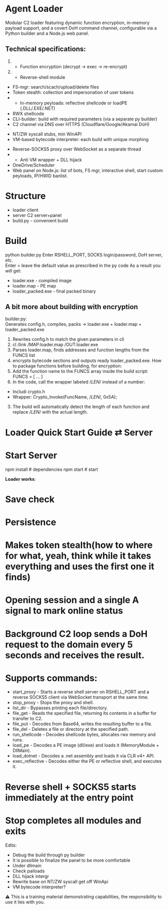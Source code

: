 # Agent Loader

Modular C2 loader featuring dynamic function encryption, in-memory payload support, and a covert DoH command channel, configurable via a Python builder and a Node.js web panel.

## Technical specifications:
1. + Function encryption (decrypt → exec → re-encrypt)  
2. + Reverse-shell module  
+ FS-mgr: search/scach/upload/delete files  
+ Token stealth: collection and impersonation of user tokens  
+ - In-memory peyloads: reflective shellcode or loadPE (.DLL/.EXE/.NET)  
+ RWX shellcode  
+ CLI-builder: build with required parameters (via a separate py builder)
+ C2 channel via DNS over HTTPS (Cloudflare/Google/Akamai DoH)  
- NT/ZW syscall stubs, min WinAPI  
- VM-based bytecode interpreter: each build with unique morphing  
+ Reverse-SOCKS5 proxy over WebSocket as a separate thread  
+ - Anti VM wrapper + DLL hijack  
+ OneDrive/Scheduler   
+ Web panel on Node.js: list of bots, FS mgr, interactive shell, start custom peyloads, IP/HWID banlist.  

# Structure
- loader client
- server C2 server+panel
- build.py - convenient build

# Build
   python builder.py
   Enter RSHELL_PORT, SOCKS login/password, DoH server, etc.  
   Enter = leave the default value as prescribed in the py code
    As a result you will get:
   - loader.exe - compiled image
   - loader.map - PE map
   - loader_packed.exe - final packed binary

## A bit more about building with encryption
builder.py:          
Generates config.h, compiles, packs → loader.exe + loader.map + loader_packed.exe
  1. Rewrites config.h to match the given parameters in cli 
  2. cl /link /MAP:loader.map /OUT:loader.exe 
  3. Parses loader.map, finds addresses and function lengths from the FUNCS list
  4. encrypts bytecode sections and outputs ready loader_packed.exe.
How to package functions before building, for encryption: 
  1. Add the function name to the FUNCS array inside the build script: FUNCS = [ ... ]
  2. In the code, call the wrapper labeled /*LEN*/ instead of a number:
   - Includi crypto.h 
   - Wrapper: Crypto_Invoke(FuncName, /*LEN*/, 0x5A);
  3. The build will automatically detect the length of each function and replace /*LEN*/ with the actual length. 

# Loader Quick Start Guide ⇄ Server
# Start Server
npm install # dependencies
npm start # start

**Loader works**: 
# Save check
# Persistence
# Makes token stealth(how to where for what, yeah, think while it takes everything and uses the first one it finds)
# Opening session and a single A signal to mark online status
# Background C2 loop sends a DoH request to the domain every 5 seconds and receives the result.
# Supports commands:
- start_proxy - Starts a reverse shell server on RSHELL_PORT and a reverse SOCKS5 client via WebSocket transport at the same time.
- stop_proxy - Stops the proxy and shell. 
- list_dir - Bypasses printing each file/directory.
- file_get - Reads the specified file, returning its contents in a buffer for transfer to C2.
- file_put - Decodes from Base64, writes the resulting buffer to a file.
- file_del - Deletes a file or directory at the specified path.
- run_shellcode - Decodes shellcode bytes, allocates rwx memory and runs.
- load_pe - Decodes a PE image (dll/exe) and loads it (MemoryModule + DllMain).
- load_dotnet - Decodes a .net assembly and loads it via CLR v4+ API.
- exec_reflective - Decodes either the PE or reflective shell, and executes it.
# Reverse shell + SOCKS5 starts immediately at the entry point
# Stop completes all modules and exits

Edits:
- Debug the build through py builder
- It is possible to finalize the panel to be more comfortable
- Under dllmain
- Check pailoads
- DLL hijack intergr
- Rewrite base on NT/ZW syscall get off WinApi
- VM bytecode interpreter?

⚠️ This is a training material demonstrating capabilities, the responsibility to use it lies with you.
